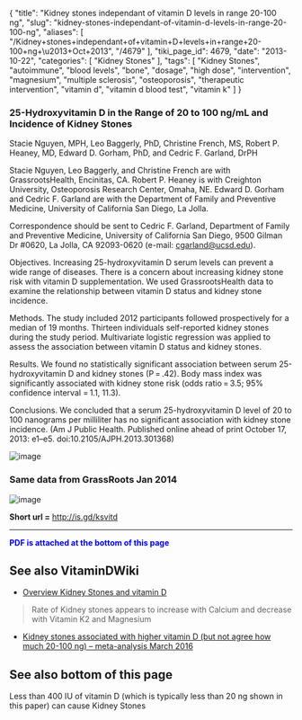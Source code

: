 {
    "title": "Kidney stones independant of vitamin D levels in range 20-100 ng",
    "slug": "kidney-stones-independant-of-vitamin-d-levels-in-range-20-100-ng",
    "aliases": [
        "/Kidney+stones+independant+of+vitamin+D+levels+in+range+20-100+ng+\u2013+Oct+2013",
        "/4679"
    ],
    "tiki_page_id": 4679,
    "date": "2013-10-22",
    "categories": [
        "Kidney Stones"
    ],
    "tags": [
        "Kidney Stones",
        "autoimmune",
        "blood levels",
        "bone",
        "dosage",
        "high dose",
        "intervention",
        "magnesium",
        "multiple sclerosis",
        "osteoporosis",
        "therapeutic intervention",
        "vitamin d",
        "vitamin d blood test",
        "vitamin k"
    ]
}


### 25-Hydroxyvitamin D in the Range of 20 to 100 ng/mL and Incidence of Kidney Stones

Stacie Nguyen, MPH, Leo Baggerly, PhD, Christine French, MS, Robert P. Heaney, MD, Edward D. Gorham, PhD, and Cedric F. Garland, DrPH

Stacie Nguyen, Leo Baggerly, and Christine French are with GrassrootsHealth, Encinitas, CA. Robert P. Heaney is with Creighton University, Osteoporosis Research Center, Omaha, NE. Edward D. Gorham and Cedric F. Garland are with the Department of Family and Preventive Medicine, University of California San Diego, La Jolla.

Correspondence should be sent to Cedric F. Garland, Department of Family and Preventive Medicine, University of California San Diego, 9500 Gilman Dr #0620, La Jolla, CA 92093-0620 (e-mail: cgarland@ucsd.edu).

Objectives. Increasing 25-hydroxyvitamin D serum levels can prevent a wide range of diseases. There is a concern about increasing kidney stone risk with vitamin D supplementation. We used GrassrootsHealth data to examine the relationship between vitamin D status and kidney stone incidence.

Methods. The study included 2012 participants followed prospectively for a median of 19 months. Thirteen individuals self-reported kidney stones during the study period. Multivariate logistic regression was applied to assess the association between vitamin D status and kidney stones.

Results. We found no statistically significant association between serum 25-hydroxyvitamin D and kidney stones (P = .42). Body mass index was significantly associated with kidney stone risk (odds ratio = 3.5; 95% confidence interval = 1.1, 11.3).

Conclusions. We concluded that a serum 25-hydroxyvitamin D level of 20 to 100 nanograms per milliliter has no significant association with kidney stone incidence. (Am J Public Health. Published online ahead of print October 17, 2013: e1–e5. doi:10.2105/AJPH.2013.301368)

<img src="https://d378j1rmrlek7x.cloudfront.net/attachments/jpeg/kidney-f1.jpg" alt="image">

### Same data from GrassRoots Jan 2014

<img src="/attachments/d3.mock.jpg" alt="image"> 

 **Short url =**  http://is.gd/ksvitd

---

 **<span style="color:#00F;">PDF is attached at the bottom of this page</span>** 

## See also VitaminDWiki

* [Overview Kidney Stones and vitamin D](/posts/overview-kidney-stones-and-vitamin-d)

> Rate of Kidney stones appears to increase with Calcium and decrease with Vitamin K2 and Magnesium

* [Kidney stones associated with higher vitamin D (but not agree how much 20-100 ng) – meta-analysis March 2016](/posts/kidney-stones-associated-with-higher-vitamin-d-but-not-agree-how-much-20-100-ng-meta-analysis)

## See also bottom of this page

Less than 400 IU of vitamin D (which is typically less than 20 ng shown in this paper) can cause Kidney Stones
